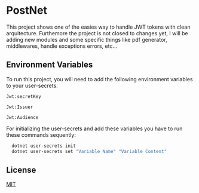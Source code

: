 
# PostNet

This project shows one of the easies way to handle JWT tokens with clean arquitecture. Furthemore the project is not closed to changes yet, I will be adding new modules and some specific things like pdf generator, middlewares,  handle exceptions errors, etc...



## Environment Variables

To run this project, you will need to add the following environment variables to your user-secrets.

`Jwt:secretKey`

`Jwt:Issuer`

`Jwt:Audience`

For initializing the user-secrets and add these variables you have to run these commands sequently:

```bash
  dotnet user-secrets init
  dotnet user-secrets set "Variable Name" "Variable Content"
```
    
## License

[MIT](https://choosealicense.com/licenses/mit/)

